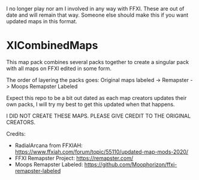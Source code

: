 I no longer play nor am I involved in any way with FFXI. These are out of date and will remain that way. Someone else should make this if you want updated maps in this format.

# XICombinedMaps

This map pack combines several packs together to create a singular pack with all maps on FFXI edited in some form.

The order of layering the packs goes: Original maps labeled -> Remapster -> Moops Remapster Labeled

Expect this repo to be a bit out dated as each map creators updates their own packs, I will try my best to get this updated when that happens.

I DID NOT CREATE THESE MAPS. PLEASE GIVE CREDIT TO THE ORIGINAL CREATORS.

Credits:
- RadialArcana from FFXIAH: https://www.ffxiah.com/forum/topic/55110/updated-map-mods-2020/
- FFXI Remapster Project: https://remapster.com/
- Moops Remapster Labeled: https://github.com/Moophorizon/ffxi-remapster-labeled
